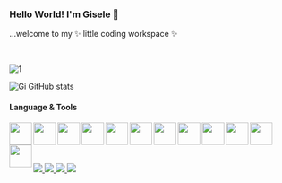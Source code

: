 ### Hello World! I'm Gisele 👋
...welcome to my ✨ little coding workspace ✨

<br>

![1](https://github-readme-stats-rose-nine-56.vercel.app/api/top-langs/?username=gi-flor&theme=radical&layout=compact)

![Gi GitHub stats](https://github-readme-stats-rose-nine-56.vercel.app/api?username=gi-flor&show_icons=true&theme=radical&rank_icon=github)

#### Language & Tools

<div>
  <img align="left" width="40" src="https://cdn.jsdelivr.net/gh/devicons/devicon/icons/javascript/javascript-plain.svg" />
  <img align="left" width="40" src="https://cdn.jsdelivr.net/gh/devicons/devicon/icons/typescript/typescript-plain.svg" />      
  <img align="left" width="40" src="https://cdn.jsdelivr.net/gh/devicons/devicon/icons/html5/html5-plain.svg" />     
  <img align="left" width="40" src="https://cdn.jsdelivr.net/gh/devicons/devicon/icons/css3/css3-plain.svg" />    
  <img align="left" width="40" src="https://cdn.jsdelivr.net/gh/devicons/devicon/icons/react/react-original.svg" />
  <img align="left" width="40" src="https://cdn.jsdelivr.net/gh/devicons/devicon/icons/angularjs/angularjs-plain.svg" />
  <img align="left" width="40" src="https://cdn.jsdelivr.net/gh/devicons/devicon/icons/sass/sass-original.svg" />
  <img align="left" width="40" src="https://cdn.jsdelivr.net/gh/devicons/devicon/icons/bootstrap/bootstrap-plain.svg" />  
  <img align="left" width="40" src="https://cdn.jsdelivr.net/gh/devicons/devicon/icons/figma/figma-original.svg" />
  <img align="left" width="40" src="https://cdn.jsdelivr.net/gh/devicons/devicon/icons/git/git-original.svg" />
  <img align="left" width="40" src="https://cdn.jsdelivr.net/gh/devicons/devicon/icons/gitlab/gitlab-original.svg" />
  <img align="left" width="40" src="https://cdn.jsdelivr.net/gh/devicons/devicon/icons/github/github-original.svg" />
</div>
<br><br>

#

<div>
  <a href="https://www.linkedin.com/in/gisele-flor/" target="_blank">
    <img src="https://img.shields.io/badge/-LinkedIn-%230077B5?style=for-the-badge&logo=linkedin&logoColor=white">
  </a>
  <a href = "gisele.araujo.dev@gmail.com">
    <img src="https://img.shields.io/badge/-Gmail-%23333?style=for-the-badge&logo=gmail&logoColor=white" target="_blank">
  </a>
  <a href="https://www.instagram.com/nuvemexotica/" target="_blank">
    <img src="https://img.shields.io/badge/-Instagram-%23E4405F?style=for-the-badge&logo=instagram&logoColor=white">
  </a>
  <a href="https://open.spotify.com/user/12148245564?si=8c7c57fdf39f4d29" target="_blank">
    <img src="https://img.shields.io/badge/Spotify-1ED760?&style=for-the-badge&logo=spotify&logoColor=white">
  </a>
</div>

